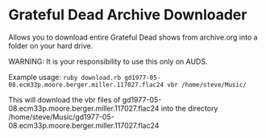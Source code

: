 # Grateful Dead Archive Downloader

Allows you to download entire Grateful Dead shows from archive.org into a folder on your hard drive.

WARNING: It is your responsibility to use this only on AUDS.

Example usage:
`ruby download.rb gd1977-05-08.ecm33p.moore.berger.miller.117027.flac24 vbr /home/steve/Music/`

This will download the vbr files of gd1977-05-08.ecm33p.moore.berger.miller.117027.flac24 into the directory /home/steve/Music/gd1977-05-08.ecm33p.moore.berger.miller.117027.flac24